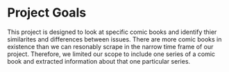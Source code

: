 # Project Goals

This project is designed to look at specific comic books and identify thier similarites and differences between issues. There are more comic books in existence than we can resonably scrape in the narrow time frame of our project. Therefore, we limited our scope to include one series of a comic book and extracted information about that one particular series.
